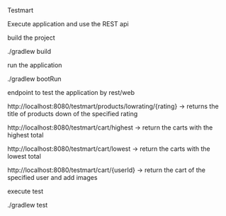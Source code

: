 Testmart

Execute application and use the REST api 

build the project

./gradlew build

run the application 

./gradlew bootRun

endpoint to test the application by rest/web

http://localhost:8080/testmart/products/lowrating/{rating} -> returns the title of products down of the specified rating 

http://localhost:8080/testmart/cart/highest -> return the carts with the highest total

http://localhost:8080/testmart/cart/lowest -> return the carts with the lowest total

http://localhost:8080/testmart/cart/{userId} -> return the cart of the specified user and add images

execute test 

./gradlew test
